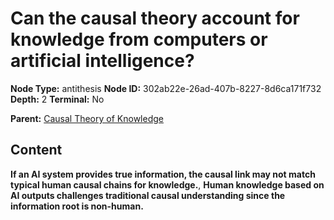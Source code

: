 # Can the causal theory account for knowledge from computers or artificial intelligence?

**Node Type:** antithesis
**Node ID:** 302ab22e-26ad-407b-8227-8d6ca171f732
**Depth:** 2
**Terminal:** No

**Parent:** [Causal Theory of Knowledge](causal-theory-of-knowledge.md)

## Content

**If an AI system provides true information, the causal link may not match typical human causal chains for knowledge.**, **Human knowledge based on AI outputs challenges traditional causal understanding since the information root is non-human.**
